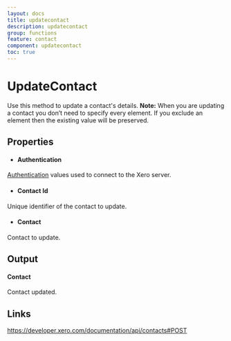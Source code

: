 ```yaml
---
layout: docs
title: updatecontact
description: updatecontact
group: functions
feature: contact
component: updatecontact
toc: true
---
```

UpdateContact
============

Use this method to update a contact's details.
**Note:** When you are updating a contact you don’t need to specify every element. If you exclude an element then the existing value will be preserved.

Properties
----------

-  #### Authentication
[Authentication](../../../Common/Authentication/Index.md) values used to connect to the Xero server.
-  #### Contact Id
Unique identifier of the contact to update.
-  #### Contact
Contact to update.


Output
-----
#### Contact
Contact updated.

Links
-----

https://developer.xero.com/documentation/api/contacts#POST
